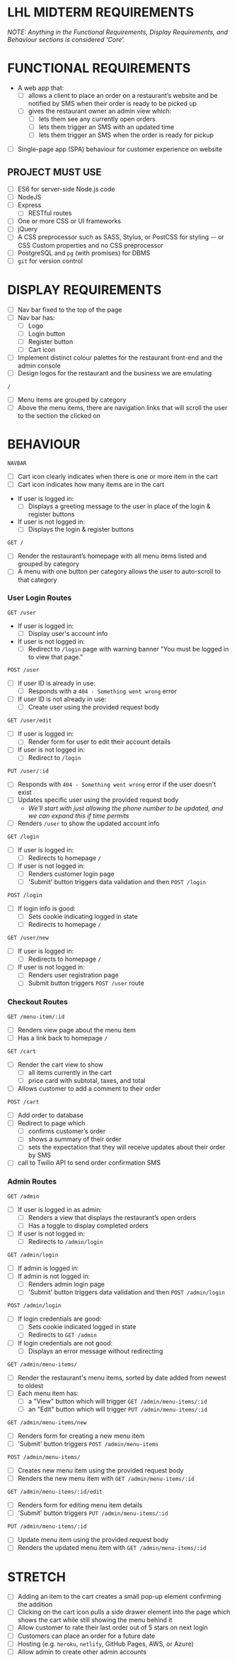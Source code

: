 # LHL MIDTERM REQUIREMENTS

*NOTE: Anything in the Functional Requirements, Display Requirements, and Behaviour sections is considered ‘Core’.*

# FUNCTIONAL REQUIREMENTS

- A web app that:
    - [ ] allows a client to place an order on a restaurant’s website and be notified by SMS when their order is ready to be picked up
    - [ ] gives the restaurant owner an admin view which:
        - [ ] lets them see any currently open orders
        - [ ] lets them trigger an SMS with an updated time
        - [ ] lets them trigger an SMS when the order is ready for pickup
- [ ] Single-page app (SPA) behaviour for customer experience on website

## PROJECT MUST USE

- [ ] ES6 for server-side Node.js code
- [ ] NodeJS
- [ ] Express
  - [ ] RESTful routes
- [ ] One or more CSS or UI frameworks
- [ ] jQuery
- [ ] A CSS preprocessor such as SASS, Stylus, or PostCSS for styling -- or CSS Custom properties and no CSS preprocessor
- [ ] PostgreSQL and `pg` (with promises) for DBMS
- [ ] `git` for version control

# DISPLAY REQUIREMENTS

- [ ] Nav bar fixed to the top of the page
- [ ] Nav bar has:
    - [ ] Logo
    - [ ] Login button
    - [ ] Register button
    - [ ] Cart icon
- [ ] Implement distinct colour palettes for the restaurant front-end and the admin console
- [ ] Design logos for the restaurant and the business we are emulating

`/`

- [ ] Menu items are grouped by category
- [ ] Above the menu items, there are navigation links that will scroll the user to the section the clicked on

# BEHAVIOUR

`NAVBAR`

- [ ] Cart icon clearly indicates when there is one or more item in the cart
- [ ] Cart icon indicates how many items are in the cart
- If user is logged in:
    - [ ] Displays a greeting message to the user in place of the login & register buttons
- If user is not logged in:
    - [ ] Displays the login & register buttons

`GET /`

- [ ] Render the restaurant’s homepage with all menu items listed and grouped by category
- [ ] A menu with one button per category allows the user to auto-scroll to that category

### User Login Routes

`GET /user`

- If user is logged in:
  - [ ] Display user's account info
- If user is not logged in:
  - [ ] Redirect to `/login` page with warning banner "You must be logged in to view that page."

`POST /user`

- [ ] If user ID is already in use:
  - [ ] Responds with a `404 - Something went wrong` error
- [ ] If user ID is not already in use:
  - [ ] Create user using the provided request body

`GET /user/edit`
- [ ] If user is logged in:
  - [ ] Render form for user to edit their account details
- [ ] If user is not logged in:
  - [ ] Redirect to `/login`

`PUT /user/:id`

- [ ] Responds with `404 - Something went wrong` error if the user doesn't exist
- [ ] Updates specific user using the provided request body
  - *We'll start with just allowing the phone number to be updated, and we can expand this if time permits*
- [ ] Renders `/user` to show the updated account info

`GET /login`

- [ ] If user is logged in:
    - [ ] Redirects to homepage `/`
- [ ] If user is not logged in:
    - [ ] Renders customer login page
    - [ ] 'Submit' button triggers data validation and then `POST /login`

`POST /login`

- [ ] If login info is good:
    - [ ] Sets cookie indicating logged in state
    - [ ] Redirects to homepage `/`

`GET /user/new`

- [ ] If user is logged in:
  - [ ] Redirects to homepage `/`
- [ ] If user is not logged in:
  - [ ] Renders user registration page
  - [ ] Submit button triggers `POST /user` route

### Checkout Routes

`GET /menu-item/:id`

- [ ] Renders view page about the menu item
- [ ] Has a link back to homepage `/`

`GET /cart`

- [ ] Render the cart view to show
    - [ ] all items currently in the cart
    - [ ] price card with subtotal, taxes, and total
- [ ] Allows customer to add a comment to their order

`POST /cart`

- [ ] Add order to database
- [ ] Redirect to page which
    - [ ] confirms customer’s order
    - [ ] shows a summary of their order
    - [ ] sets the expectation that they will receive updates about their order by SMS
- [ ] call to Twilio API to send order confirmation SMS

### Admin Routes

`GET /admin`

- [ ] If user is logged in as admin:
    - [ ] Renders a view that displays the restaurant’s open orders
    - [ ] Has a toggle to display completed orders
- [ ] If user is not logged in:
    - [ ] Redirects to `/admin/login`

`GET /admin/login`

- [ ] If admin is logged in:
- [ ] If admin is not logged in:
  - [ ] Renders admin login page
  - [ ] 'Submit' button triggers data validation and then `POST /admin/login`

`POST /admin/login`

- [ ] If login credentials are good:
    - [ ] Sets cookie indicated logged in state
    - [ ] Redirects to `GET /admin`
- [ ] If login credentials are not good:
    - [ ] Displays an error message without redirecting

`GET /admin/menu-items/`

- [ ] Render the restaurant's menu items, sorted by date added from newest to oldest
- [ ] Each menu item has: 
  - [ ] a "View" button which will trigger `GET /admin/menu-items/:id`
  - [ ] an "Edit" button which will trigger `PUT /admin/menu-items/:id`

`GET /admin/menu-items/new`

- [ ] Renders form for creating a new menu item
- [ ] 'Submit' button triggers `POST /admin/menu-items`

`POST /admin/menu-items/`

- [ ] Creates new menu item using the provided request body
- [ ] Renders the new menu item with `GET /admin/menu-items/:id`

`GET /admin/menu-items/:id/edit`

- [ ] Renders form for editing menu item details
- [ ] 'Submit' button triggers `PUT /admin/menu-items/:id`

`PUT /admin/menu-items/:id`

- [ ] Update menu item using the provided request body
- [ ] Renders the updated menu item with `GET /admin/menu-items/:id`

# STRETCH

- [ ] Adding an item to the cart creates a small pop-up element confirming the addition
- [ ] Clicking on the cart icon pulls a side drawer element into the page which shows the cart while still showing the menu behind it
- [ ] Allow customer to rate their last order out of 5 stars on next login
- [ ] Customers can place an order for a future date
- [ ] Hosting (e.g. `heroku`, `netlify`, GitHub Pages, AWS, or Azure)
- [ ] Allow admin to create other admin accounts
